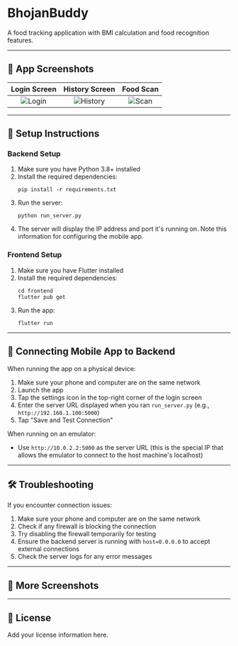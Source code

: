# BhojanBuddy

A food tracking application with BMI calculation and food recognition features.

---

## 📱 App Screenshots


| Login Screen | History Screen | Food Scan |
|:------------:|:-------------:|:---------:|
| ![Login](assets/screenshots/login.png) | ![History](assets/screenshots/history.png) | ![Scan](assets/screenshots/scan.png) |

---

## 🚀 Setup Instructions

### Backend Setup

1. Make sure you have Python 3.8+ installed
2. Install the required dependencies:
   ```
   pip install -r requirements.txt
   ```
3. Run the server:
   ```
   python run_server.py
   ```
4. The server will display the IP address and port it's running on. Note this information for configuring the mobile app.

### Frontend Setup

1. Make sure you have Flutter installed
2. Install the required dependencies:
   ```
   cd frontend
   flutter pub get
   ```
3. Run the app:
   ```
   flutter run
   ```

---

## 🔗 Connecting Mobile App to Backend

When running the app on a physical device:

1. Make sure your phone and computer are on the same network
2. Launch the app
3. Tap the settings icon in the top-right corner of the login screen
4. Enter the server URL displayed when you ran `run_server.py` (e.g., `http://192.168.1.100:5000`)
5. Tap "Save and Test Connection"

When running on an emulator:

- Use `http://10.0.2.2:5000` as the server URL (this is the special IP that allows the emulator to connect to the host machine's localhost)

---

## 🛠 Troubleshooting

If you encounter connection issues:

1. Make sure your phone and computer are on the same network
2. Check if any firewall is blocking the connection
3. Try disabling the firewall temporarily for testing
4. Ensure the backend server is running with `host=0.0.0.0` to accept external connections
5. Check the server logs for any error messages

---

## 📸 More Screenshots

<!-- 
Add more usage screenshots or GIFs here.
Example:
![BMI Calculation](assets/screenshots/bmi.png)
-->

---

## 📄 License

Add your license information here.